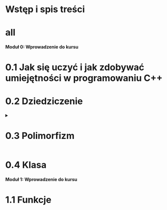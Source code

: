 # Wstęp i spis treści

# all
#### Moduł 0: Wprowadzenie do kursu

# 0.1 Jak się uczyć i jak zdobywać umiejętności w programowaniu C++

# 0.2 Dziedziczenie

<details>
<summary>

# 0.3 Polimorfizm

</summary>

# 0.3.1 Wirtualne funkcje
# 0.3.2 Czysto wirtualne funkcje

</details>

# 0.4 Klasa


#### Moduł 1: Wprowadzenie do kursu

# 1.1 Funkcje

